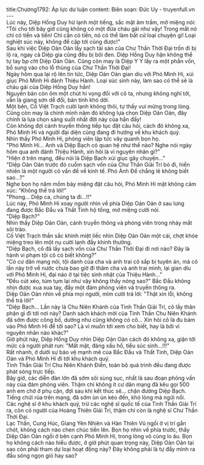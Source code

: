 title:Chương1792: Áp lực dư luận
content:
Biên soạn: Đức Uy - truyenfull.vn<br>---<br>Lúc này, Diệp Hồng Duy hừ lạnh một tiếng, sắc mặt âm trầm, mở miệng nói: "Tôi cho tới bây giờ cũng không có một đứa cháu gái như vậy! Trong mắt nó chỉ có tiền và tiền! Chỉ cần có tiền, nó có thể làm bất cứ loại chuyện gì! Loại nghiệt súc này, không đề cập tới cũng được!"<br>Sau khi việc Diệp Oản Oản lấy sạch tài sản của Chư Thần Thời Đại trốn đi bị lộ ra, ngay cả Diệp gia cũng đều bị bôi đen. Diệp Hồng Duy hận không thể tự tay b*p ch*t Diệp Oản Oản. Cũng còn may là Diệp Y Y lấy ra một phần vốn, bổ sung vào cho lỗ thủng của Chư Thần Thời Đại!<br>Ngày hôm qua lại rộ lên tin tức, Diệp Oản Oản gian díu với Phó Minh Hi, xúi giục Phó Minh Hi đánh Thiệu Hành. Loại súc sinh này, làm sao có thể sẽ là cháu gái của Diệp Hồng Duy hắn!<br>Nguyên bản còn ôm một chút hi vọng đối với cô ta, nhưng không nghĩ tới, vẫn là giang sơn dễ đổi, bản tính khó dời.<br>Một bên, Cố Việt Trạch cười lạnh không thôi, tự thấy vui mừng trong lòng. Cũng còn may là chính mình năm đó không lựa chọn Diệp Oản Oản, đây chính là lựa chọn sáng suốt nhất đời này của hắn đấy!<br>Còn không đợi cánh truyền thông tiếp tục đặt câu hỏi, cách đó không xa, Phó Minh Hi và người đại diện cũng đang đi hướng về khu khách quý.<br>Nhìn thấy Phó Minh Hi, phóng viên lập tức vây quanh bọn họ.<br>"Phó Minh Hi... Anh và Diệp Bạch có quan hệ như thế nào? Nghe nói ngày hôm qua anh đánh Thiệu Hành, xin hỏi là vì nguyên nhân gì?"<br>"Hiện ở trên mạng, đều nói là Diệp Bạch xúi giục gây chuyện..."<br>"Diệp Oản Oản trước đó cuỗm sạch vốn của Chư Thần Giải Trí bỏ đi, hiển nhiên là một người có vấn đề về kinh tế. Phó Ảnh Đế chẳng lẽ không biết sao...?"<br>Nghe bọn họ năm mồm bảy miệng đặt câu hỏi, Phó Minh Hi mặt không cảm xúc: "Không thể trả lời!"<br>"Phong... Diệp ca, chúng ta đi...!!"<br>Lúc này, Phó Minh Hi xoay người nhìn về phía Diệp Oản Oản ở sau lưng đang được Bắc Đẩu và Thất Tinh hộ tống, mở miệng cười nói.<br>"Diệp Bạch?"<br>Nhìn thấy Diệp Oản Oản, cánh truyền thông và phóng viên trong nháy mắt sôi trào.<br>Cố Việt Trạch thần sắc khinh miệt liếc nhìn Diệp Oản Oản một cái, chợt khóe miệng treo lên một nụ cười lạnh đầy khinh thường.<br>"Diệp Bạch, cô đã lấy sạch vốn của Chư Thần Thời Đại đi nơi nào? Đây là hành vi phạm tội cô có biết không?"<br>"Có cư dân mạng nói, tội danh của cha và anh trai cô sắp bị tuyên án, mà cô lần này trở về nước chưa bao giờ đi thăm cha và anh trai mình, lại gian díu với Phó Minh Hi, đại náo ở tại tiệc sinh nhật của Thiệu Hành..."<br>"Đều cút xéo, túm tụm lại như vậy không thấy nóng sao?" Bắc Đẩu không nhịn được xua xua tay, đẩy một đám phóng viên và truyền thông ra.<br>Diệp Oản Oản nhìn về phía mọi người, mỉm cười trả lời: "Thật xin lỗi, không thể trả lời!"<br>"Diệp Bạch... Lần này là Chu Niên Khánh của Tinh Thần Giải Trí, cô lấy thân phận gì đi tới nơi này? Danh sách khách mời của Tinh Thần Chu Niên Khánh đã sớm được công bố, dường như cũng không có cô... Xin hỏi cô là đu bám vào Phó Minh Hi để tới sao? Là vì muốn tới xem cho biết, hay là bởi vì nguyên nhân nào khác?"<br>Giờ phút này, Diệp Hồng Duy nhìn Diệp Oản Oản cách đó không xa, giận tới mức cả người phát run: "Mất mặt, đáng xấu hổ, tiểu súc sinh...!!!"<br>Rất nhanh, ở dưới sự bảo vệ mạnh mẽ của Bắc Đẩu và Thất Tinh, Diệp Oản Oản và Phó Minh Hi đi tới khu khách quý.<br>Tinh Thần Giải Trí Chu Niên Khánh Điển, toàn bộ quá trình đều đang được phát sóng trực tiếp.<br>Bây giờ, các diễn đàn lớn đã sớm sôi sùng sục, nhất là sau đoạn phỏng vấn này của đám phóng viên. Thậm chí không ít cư dân mạng đã kêu gọi 500 anh em chờ ở phụ cận, đợi sau khi kết thúc sẽ… chặn đường Diệp Bạch.<br>Tiếng chửi rủa trên mạng, đã sớm ùn ùn kéo đến, khó lòng mà ngửi nổi.<br>Các nghệ sĩ ở khu khách quý, trừ các nghệ sĩ quốc tế của Tinh Thần Giải Trí ra, còn có người của Hoàng Thiên Giải Trí, thậm chí còn là nghệ sĩ Chư Thần Thời Đại.<br>Lạc Thần, Cung Húc, Giang Yên Nhiên và Hàn Thiên Vũ ngồi ở vị trí gần chót, không cách nào chen chúc tiến lên. Bọn họ nhìn về phía trước, thấy Diệp Oản Oản ngồi ở bên cạnh Phó Minh Hi, trong lòng vô cùng lo âu. Bọn họ không cách nào hiểu được, ở giờ phút quan trọng này, Diệp Oản Oản tại sao còn phải tham dự loại hoạt động này? Đây không phải là tự đẩy mình ra đầu sóng ngọn gió hay sao?